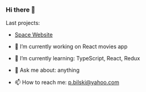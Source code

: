 ### Hi there 👋

Last projects: 

 - [Space Website](https://bilecky.github.io/Space-Website-Layout/)




- 🔭 I’m currently working on React movies app
- 🌱 I’m currently learning: TypeScript, React, Redux
- 💬 Ask me about: anything
- 📫 How to reach me: p.bilski@yahoo.com

